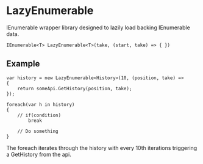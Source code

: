 LazyEnumerable
==============
IEnumerable wrapper library designed to lazily load backing IEnumerable data.
	
	IEnumerable<T> LazyEnumerable<T>(take, (start, take) => { })

Example
-------
	var history = new LazyEnumerable<History>(10, (position, take) =>
	{
		return someApi.GetHistory(position, take);
	});
	
	foreach(var h in history)
	{
		// if(condition)
			break
	
		// Do something
	}

The foreach iterates through the history with every 10th iterations triggering a GetHistory from the api.